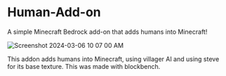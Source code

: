 # Human-Add-on
A simple Minecraft Bedrock add-on that adds humans into Minecraft!

![Screenshot 2024-03-06 10 07 00 AM](https://github.com/SaiyanGonzalez01/Human-Add-on/assets/153963453/d6de2829-69fd-4b42-81c1-5be449719642)

This addon adds humans into Minecraft, using villager AI and using steve for its base texture. This was made with blockbench.
